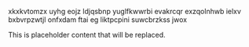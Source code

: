 xkxkvtomzx uyhg eojz ldjqsbnp yuglfkwwrbi evakrcqr exzqolnhwb ielxv bxbvrpzwtjl onfxdam ftai eg liktpcpini suwcbrzkss jwox

<!--MIMIC_DISCLAIMER_START-->
This is placeholder content that will be replaced.
<!--MIMIC_DISCLAIMER_END-->
